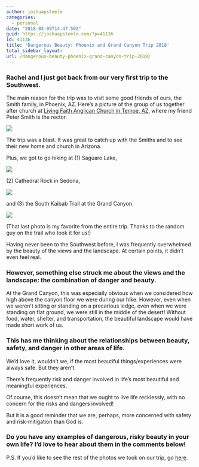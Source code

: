 ```yaml
---
author: joshuapsteele
categories:
  - personal
date: "2018-03-09T14:47:50Z"
guid: https://joshuapsteele.com/?p=41136
id: 41136
title: 'Dangerous Beauty: Phoenix and Grand Canyon Trip 2018'
total_sidebar_layout:
url: /dangerous-beauty-phoenix-grand-canyon-trip-2018/
---
```


### Rachel and I just got back from our very first trip to the Southwest.

The main reason for the trip was to visit some good friends of ours, the Smith family, in Phoenix, AZ. Here’s a picture of the group of us together after church at [Living Faith Anglican Church in Tempe, AZ](https://livingfaithanglican.org/), where my friend Peter Smith is the rector.

![](https://joshuapsteele.com/wp-content/uploads/2018/03/IMG_3626-1024x768.jpg)

The trip was a blast. It was great to catch up with the Smiths and to see their new home and church in Arizona.

Plus, we got to go hiking at (1) Saguaro Lake,

![](https://joshuapsteele.com/wp-content/uploads/2018/03/IMG_3618-1024x768.jpg)

(2) Cathedral Rock in Sedona,

![](https://joshuapsteele.com/wp-content/uploads/2018/03/IMG_3663.jpg)

and (3) the South Kaibab Trail at the Grand Canyon.

![](https://joshuapsteele.com/wp-content/uploads/2018/03/IMG_3743.jpg)

(That last photo is my favorite from the entire trip. Thanks to the random guy on the trail who took it for us!)

Having never been to the Southwest before, I was frequently overwhelmed by the beauty of the views and the landscape. At certain points, it didn’t even feel real.

### However, something else struck me about the views and the landscape: the combination of danger and beauty.

At the Grand Canyon, this was especially obvious when we considered how high above the canyon floor we were during our hike. However, even when we weren’t sitting or standing on a precarious ledge, even when we were standing on flat ground, we were still in the middle of the desert! Without food, water, shelter, and transportation, the beautiful landscape would have made short work of us.

### This has me thinking about the relationships between beauty, safety, and danger in other areas of life.

We’d love it, wouldn’t we, if the most beautiful things/experiences were always safe. But they aren’t.

There’s frequently risk and danger involved in life’s most beautiful and meaningful experiences.

Of course, this doesn’t mean that we ought to live life recklessly, with no concern for the risks and dangers involved!

But it is a good reminder that we are, perhaps, more concerned with safety and risk-mitigation than God is.

### Do you have any examples of dangerous, risky beauty in your own life? I’d love to hear about them in the comments below!

P.S. If you’d like to see the rest of the photos we took on our trip, go [here](https://photos.app.goo.gl/WU81wH9D9gptYU9D3).